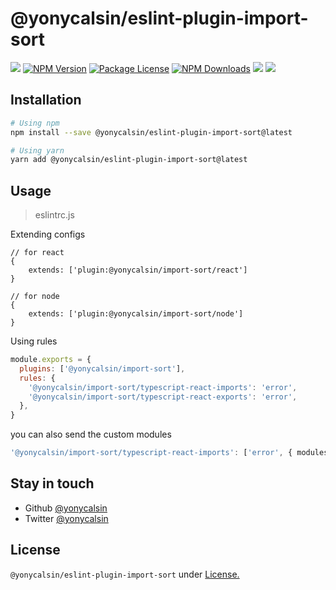 # @yonycalsin/eslint-plugin-import-sort

<a href="https://github.com/yonycalsin/eslint-config"><img src="https://img.shields.io/spiget/stars/1000?color=brightgreen&label=Star&logo=github" /></a>
<a href="https://www.npmjs.com/@yonycalsin/eslint-plugin-import-sort" target="_blank">
<img src="https://img.shields.io/npm/v/@yonycalsin/eslint-plugin-import-sort" alt="NPM Version" /></a>
<a href="https://www.npmjs.com/@yonycalsin/eslint-plugin-import-sort" target="_blank">
<img src="https://img.shields.io/npm/l/@yonycalsin/eslint-plugin-import-sort" alt="Package License" /></a>
<a href="https://www.npmjs.com/@yonycalsin/eslint-plugin-import-sort" target="_blank">
<img src="https://img.shields.io/npm/dm/@yonycalsin/eslint-plugin-import-sort" alt="NPM Downloads" /></a>
<a href="https://github.com/yonycalsin"><img src="https://img.shields.io/badge/Author-Yony%20Calsin-blueviolet?style=flat-square&logo=appveyor" /></a>
<a href="https://twitter.com/yonycalsin" target="_blank">
<img src="https://img.shields.io/twitter/follow/yonycalsin.svg?style=social&label=Follow"></a>

## Installation

```bash
# Using npm
npm install --save @yonycalsin/eslint-plugin-import-sort@latest

# Using yarn
yarn add @yonycalsin/eslint-plugin-import-sort@latest
```

## Usage

> eslintrc.js

Extending configs

```jsonc
// for react
{
    extends: ['plugin:@yonycalsin/import-sort/react']
}

// for node
{
    extends: ['plugin:@yonycalsin/import-sort/node']
}
```

Using rules

```js
module.exports = {
  plugins: ['@yonycalsin/import-sort'],
  rules: {
    '@yonycalsin/import-sort/typescript-react-imports': 'error',
    '@yonycalsin/import-sort/typescript-react-exports': 'error',
  },
}
```

you can also send the custom modules

```ts
'@yonycalsin/import-sort/typescript-react-imports': ['error', { modules: ["analytics", "screens", "utils] }],
```


## Stay in touch

- Github [@yonycalsin](https://github.com/yonycalsin)
- Twitter [@yonycalsin](https://twitter.com/yonycalsin)

## License

`@yonycalsin/eslint-plugin-import-sort` under [License.](LICENSE)
